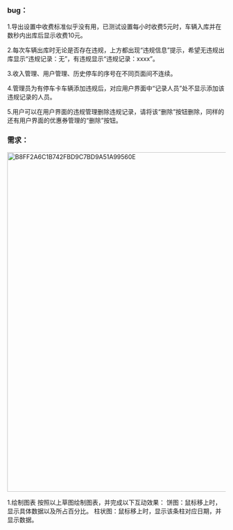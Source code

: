### bug：
1.导出设置中收费标准似乎没有用，已测试设置每小时收费5元时，车辆入库并在数秒内出库后显示收费10元。

2.每次车辆出库时无论是否存在违规，上方都出现“违规信息”提示，希望无违规出库显示“违规记录：无”，有违规显示“违规记录：xxxx”。

3.收入管理、用户管理、历史停车的序号在不同页面间不连续。

4.管理员为有停车卡车辆添加违规后，对应用户界面中“记录人员”处不显示添加该违规记录的人员。

5.用户可以在用户界面的违规管理删除违规记录，请将该“删除”按钮删除，同样的还有用户界面的优惠券管理的“删除”按钮。

### 需求：
<img width="782" alt="B8FF2A6C1B742FBD9C7BD9A51A99560E" src="https://github.com/PrinpicoTLB/CarPark/assets/89582250/5ae717c1-201a-4aa5-abbb-da98e8ca88c3">

1.绘制图表
按照以上草图绘制图表，并完成以下互动效果：
饼图：鼠标移上时，显示具体数据以及所占百分比。
柱状图：鼠标移上时，显示该条柱对应日期，并显示数据。
